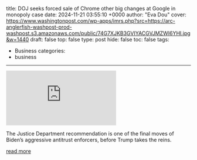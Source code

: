 title: DOJ seeks forced sale of Chrome other big changes at Google in monopoly case
date: 2024-11-21 03:55:10 +0000
author: "Eva Dou"
cover: https://www.washingtonpost.com/wp-apps/imrs.php?src=https://arc-anglerfish-washpost-prod-washpost.s3.amazonaws.com/public/74G7XJKB3GVIYACGVJMZWI6YHI.jpg&w=1440
draft: false
top: false
type: post
hide: false
toc: false
tags:
  - Business
categories:
  - business
---

![](https://www.washingtonpost.com/wp-apps/imrs.php?src=https://arc-anglerfish-washpost-prod-washpost.s3.amazonaws.com/public/74G7XJKB3GVIYACGVJMZWI6YHI.jpg&w=1440)

The Justice Department recommendation is one of the final moves of Biden’s aggressive antitrust enforcers, before Trump takes the reins.

[read more](https://www.washingtonpost.com/technology/2024/11/20/google-doj-antitrust-monopoly/)
